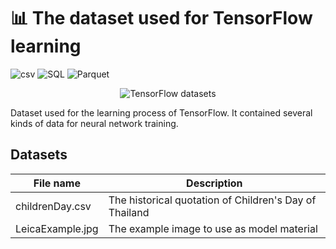 # 📊 The dataset used for TensorFlow learning 

![csv](https://img.shields.io/badge/Tools-csv-brightgreen)
![SQL](https://img.shields.io/badge/Tools-SQL-brightgreen)
![Parquet](https://img.shields.io/badge/Tools-parquet-brightgreen)

<p align="center">
  <img src="https://i.ytimg.com/vi/YrMy-BAqk8k/maxresdefault.jpg" alt="TensorFlow datasets"/>
</p>

Dataset used for the learning process of TensorFlow. It contained several kinds of data for neural network training.

## Datasets
| File name | Description |
| --- | --- |
| childrenDay.csv | The historical quotation of Children's Day of Thailand |
| LeicaExample.jpg | The example image to use as model material |
